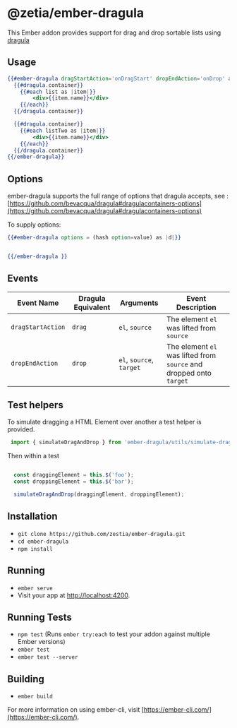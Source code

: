 # @zetia/ember-dragula

This Ember addon provides support for drag and drop sortable lists using [dragula](https://bevacqua.github.io/dragula/)

## Usage

```handlebars
{{#ember-dragula dragStartAction='onDragStart' dropEndAction='onDrop' as |dragula|}}
  {{#dragula.container}}
    {{#each list as |item|}}
        <div>{{item.name}}</div>
    {{/each}}
  {{/dragula.container}}

  {{#dragula.container}}
    {{#each listTwo as |item|}}
        <div>{{item.name}}</div>
    {{/each}}
  {{/dragula.container}}
{{/ember-dragula}}

```

## Options

ember-dragula supports the full range of options that dragula accepts, see : [https://github.com/bevacqua/dragula#dragulacontainers-options](https://github.com/bevacqua/dragula#dragulacontainers-options)

To supply options:

``` handlebars
{{#ember-dragula options = (hash option=value) as |d|}}


{{/ember-dragula }}

```

## Events

Event Name            | Dragula Equivalent  | Arguments                  | Event Description
----------------------|---------------------|----------------------------|----------------------------------------------------------------------
`dragStartAction`     | `drag`              | `el`, `source`             | The element `el` was lifted from `source`
`dropEndAction`       | `drop`              | `el`, `source`, `target`   | The element `el` was lifted from `source` and dropped onto `target`

## Test helpers

To simulate dragging a HTML Element over another a test helper is provided.

```javascript
 import { simulateDragAndDrop } from 'ember-dragula/utils/simulate-drag-drop'
```

Then within a test 

```javascript

  const draggingElement = this.$('foo');
  const droppingElement = this.$('bar');

  simulateDragAndDrop(draggingElement, droppingElement);

```



## Installation

* `git clone https://github.com/zestia/ember-dragula.git`
* `cd ember-dragula`
* `npm install`

## Running

* `ember serve`
* Visit your app at [http://localhost:4200](http://localhost:4200).

## Running Tests

* `npm test` (Runs `ember try:each` to test your addon against multiple Ember versions)
* `ember test`
* `ember test --server`

## Building

* `ember build`

For more information on using ember-cli, visit [https://ember-cli.com/](https://ember-cli.com/).
